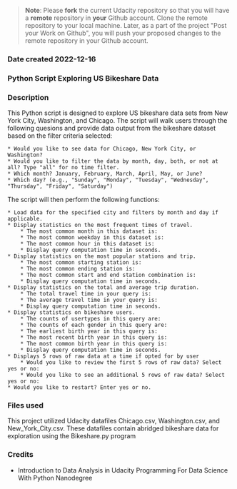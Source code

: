 >**Note**: Please **fork** the current Udacity repository so that you will have a **remote** repository in **your** Github account. Clone the remote repository to your local machine. Later, as a part of the project "Post your Work on Github", you will push your proposed changes to the remote repository in your Github account.

### Date created 2022-12-16


### Python Script Exploring US Bikeshare Data


### Description
This Python script is designed to explore US bikeshare data sets from New York City, Washington, and Chicago. The script will walk users through the following quesions and provide data output from the bikeshare dataset based on the filter criteria selected:

    * Would you like to see data for Chicago, New York City, or Washington?
    * Would you like to filter the data by month, day, both, or not at all? Type "all" for no time filter.
    * Which month? January, February, March, April, May, or June?
    * Which day? (e.g., "Sunday", "Monday", "Tuesday", "Wednesday", "Thursday", "Friday", "Saturday")

The script will then perform the following functions:

    * Load data for the specified city and filters by month and day if applicable.
    * Display statistics on the most frequent times of travel.
        * The most common month in this dataset is:
        * The most common weekday in this dataset is:
        * The most common hour in this dataset is:
        * Display query computation time in seconds.
    * Display statistics on the most popular stations and trip.
        * The most common starting station is:
        * The most common ending station is:
        * The most common start and end station combination is:
        * Display query computation time in seconds.
    * Display statistics on the total and average trip duration.
        * The total travel time in your query is:
        * The average travel time in your query is:
        * Display query computation time in seconds.
    * Display statistics on bikeshare users.
        * The counts of usertypes in this query are:
        * The counts of each gender in this query are:
        * The earliest birth year in this query is: 
        * The most recent birth year in this query is:
        * The most common birth year in this query is:
        * Display query computation time in seconds.
    * Displays 5 rows of raw data at a time if opted for by user
        * Would you like to review the first 5 rows of raw data? Select yes or no:
        * Would you like to see an additional 5 rows of raw data? Select yes or no:
    * Would you like to restart? Enter yes or no.

### Files used
This project utilized Udacity datafiles Chicago.csv, Washington.csv, and New_York_City.csv.
These datafiles contain abridged bikeshare data for exploration using the Bikeshare.py program

### Credits
* Introduction to Data Analysis in Udacity Programming For Data Science With Python Nanodegree

